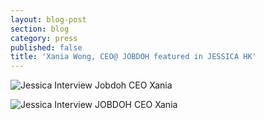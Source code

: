 ```yaml
---
layout: blog-post
section: blog
category: press
published: false
title: 'Xania Wong, CEO@ JOBDOH featured in JESSICA HK'
---
```

![Jessica Interview Jobdoh CEO Xania]({{site.baseurl}}/media/jes190a_women1-595x383.jpg)

![Jessica Interview JOBDOH CEO Xania]({{site.baseurl}}/media/jes190a_women2-595x383.jpg)

